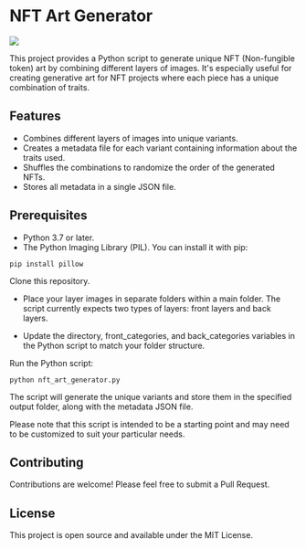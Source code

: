 # NFT Art Generator

![](https://i.imgur.com/mpP72ho.gif)

This project provides a Python script to generate unique NFT (Non-fungible token) art by combining different layers of images. It's especially useful for creating generative art for NFT projects where each piece has a unique combination of traits.

## Features

- Combines different layers of images into unique variants.
- Creates a metadata file for each variant containing information about the traits used.
- Shuffles the combinations to randomize the order of the generated NFTs.
- Stores all metadata in a single JSON file.

## Prerequisites

- Python 3.7 or later.
- The Python Imaging Library (PIL). You can install it with pip:

```
pip install pillow
```
Clone this repository.

- Place your layer images in separate folders within a main folder. The script currently expects two types of layers: front layers and back layers.

- Update the directory, front_categories, and back_categories variables in the Python script to match your folder structure.

Run the Python script:

```
python nft_art_generator.py
```

The script will generate the unique variants and store them in the specified output folder, along with the metadata JSON file.

Please note that this script is intended to be a starting point and may need to be customized to suit your particular needs.

## Contributing
Contributions are welcome! Please feel free to submit a Pull Request.

## License
This project is open source and available under the MIT License.

